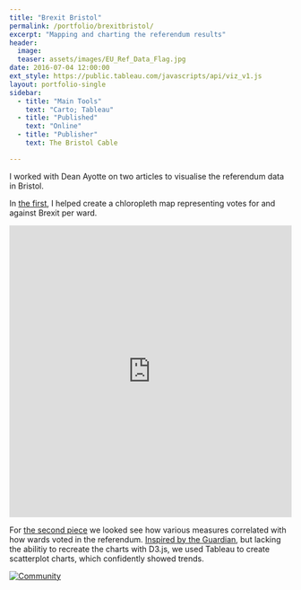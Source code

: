 ```yaml
---
title: "Brexit Bristol"
permalink: /portfolio/brexitbristol/
excerpt: "Mapping and charting the referendum results"
header:
  image:
  teaser: assets/images/EU_Ref_Data_Flag.jpg
date: 2016-07-04 12:00:00
ext_style: https://public.tableau.com/javascripts/api/viz_v1.js
layout: portfolio-single
sidebar:
  - title: "Main Tools"
    text: "Carto; Tableau"
  - title: "Published"
    text: "Online"
  - title: "Publisher"
    text: The Bristol Cable

---
```


I worked with Dean Ayotte on two articles to visualise the referendum data in Bristol.

In <a href="https://thebristolcable.org/2016/07/we-didnt-all-vote-remain/">the first</a>, I helped create a chloropleth map representing votes for and against Brexit per ward.

<iframe width='100%' height='520' frameborder='0' src='https://bristolcable.carto.com/viz/f2c781b6-40a3-11e6-bfa0-0e674067d321/embed_map' allowfullscreen webkitallowfullscreen mozallowfullscreen oallowfullscreen msallowfullscreen></iframe>

For <a href="https://thebristolcable.org/2016/07/interactive-eu">the second piece</a> we looked see how various measures correlated with how wards voted in the referendum. <a href="https://www.theguardian.com/politics/ng-interactive/2016/jun/23/eu-referendum-live-results-and-analysis?CMP=twt_b-gdndata">Inspired by the Guardian</a>, but lacking the abilitiy to recreate the charts with D3.js, we used Tableau to create scatterplot charts, which confidently showed trends.

<script src="https://public.tableau.com/javascripts/api/viz_v1.js" type="text/javascript"></script>
<div class="tableauPlaceholder" style="width: 854px; height: 868px;"><noscript><a href='#'><img alt='Community ' src='https://public.tableau.com/static/images/VR/VRL-3/Community/1_rss.png' style='border: none' /></a></noscript><object class="tableauViz" style="display: none;" width="854" height="868"><param name="host_url" value="https%3A%2F%2Fpublic.tableau.com%2F" /> <param name="site_root" value="" /><param name="name" value="VRL-3/Community" /><param name="tabs" value="no" /><param name="toolbar" value="yes" /><param name="static_image" value="https://public.tableau.com/static/images/VR/VRL-3/Community/1.png" /> <param name="animate_transition" value="yes" /><param name="display_static_image" value="yes" /><param name="display_spinner" value="yes" /><param name="display_overlay" value="yes" /><param name="display_count" value="yes" /><param name="showTabs" value="y" /></object></div>
